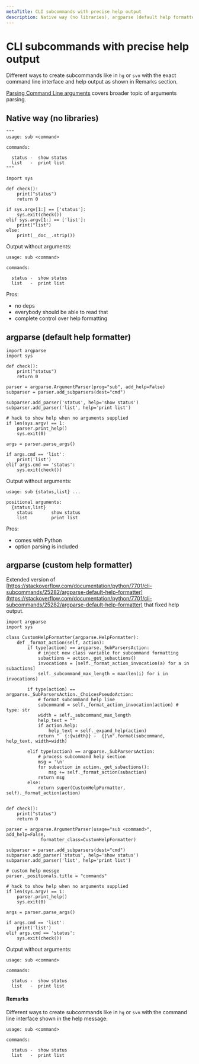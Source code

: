 ```yaml
---
metaTitle: CLI subcommands with precise help output
description: Native way (no libraries), argparse (default help formatter), argparse (custom help formatter)
---
```


# CLI subcommands with precise help output


Different ways to create subcommands like in `hg` or `svn` with the exact command line interface and help output as shown in Remarks section.

[Parsing Command Line arguments](http://stackoverflow.com/documentation/python/1382/parsing-command-line-arguments) covers broader topic of arguments parsing.



## Native way (no libraries)


```
"""
usage: sub <command>

commands:

  status -  show status
  list   -  print list
"""

import sys

def check():
    print("status")
    return 0

if sys.argv[1:] == ['status']:
    sys.exit(check())
elif sys.argv[1:] == ['list']:
    print("list")
else:
    print(__doc__.strip())

```

Output without arguments:

```
usage: sub <command>

commands:

  status -  show status
  list   -  print list

```

Pros:

- no deps
- everybody should be able to read that
- complete control over help formatting



## argparse (default help formatter)


```
import argparse
import sys

def check():
    print("status")
    return 0

parser = argparse.ArgumentParser(prog="sub", add_help=False)
subparser = parser.add_subparsers(dest="cmd")

subparser.add_parser('status', help='show status')
subparser.add_parser('list', help='print list')

# hack to show help when no arguments supplied
if len(sys.argv) == 1:
    parser.print_help()
    sys.exit(0)

args = parser.parse_args()

if args.cmd == 'list':
    print('list')
elif args.cmd == 'status':
    sys.exit(check())

```

Output without arguments:

```
usage: sub {status,list} ...

positional arguments:
  {status,list}
    status       show status
    list         print list

```

Pros:

- comes with Python
- option parsing is included



## argparse (custom help formatter)


Extended version of [https://stackoverflow.com/documentation/python/7701/cli-subcommands/25282/argparse-default-help-formatter](https://stackoverflow.com/documentation/python/7701/cli-subcommands/25282/argparse-default-help-formatter) that fixed help output.

```
import argparse
import sys

class CustomHelpFormatter(argparse.HelpFormatter):
    def _format_action(self, action):
        if type(action) == argparse._SubParsersAction:
            # inject new class variable for subcommand formatting
            subactions = action._get_subactions()
            invocations = [self._format_action_invocation(a) for a in subactions]
            self._subcommand_max_length = max(len(i) for i in invocations)

        if type(action) == argparse._SubParsersAction._ChoicesPseudoAction:
            # format subcommand help line
            subcommand = self._format_action_invocation(action) # type: str
            width = self._subcommand_max_length
            help_text = ""
            if action.help:
                help_text = self._expand_help(action)
            return "  {:{width}} -  {}\n".format(subcommand, help_text, width=width)

        elif type(action) == argparse._SubParsersAction:
            # process subcommand help section
            msg = '\n'
            for subaction in action._get_subactions():
                msg += self._format_action(subaction)
            return msg
        else:
            return super(CustomHelpFormatter, self)._format_action(action)


def check():
    print("status")
    return 0

parser = argparse.ArgumentParser(usage="sub <command>", add_help=False,
             formatter_class=CustomHelpFormatter)

subparser = parser.add_subparsers(dest="cmd")
subparser.add_parser('status', help='show status')
subparser.add_parser('list', help='print list')

# custom help messge
parser._positionals.title = "commands"

# hack to show help when no arguments supplied
if len(sys.argv) == 1:
    parser.print_help()
    sys.exit(0)

args = parser.parse_args()

if args.cmd == 'list':
    print('list')
elif args.cmd == 'status':
    sys.exit(check())

```

Output without arguments:

```
usage: sub <command>

commands:

  status -  show status
  list   -  print list

```



#### Remarks


Different ways to create subcommands like in `hg` or `svn`  with the command line interface shown in the help message:

```
usage: sub <command>

commands:

  status -  show status
  list   -  print list

```

